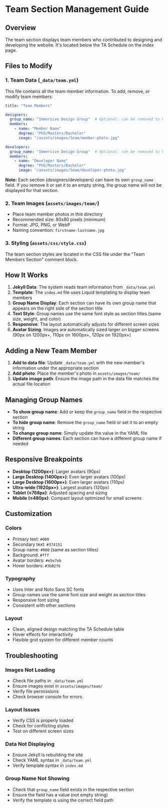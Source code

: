 # Team Section Management Guide

## Overview
The team section displays team members who contributed to designing and developing the website. It's located below the TA Schedule on the index page.

## Files to Modify

### 1. Team Data (`_data/team.yml`)
This file contains all the team member information. To add, remove, or modify team members:

```yaml
title: "Team Members"

designers:
  group_name: "Immersive Design Group"  # Optional: can be removed to hide group name
  members:
    - name: "Member Name"
      degree: "PhD/Masters/Bachelor"
      image: "/assets/images/team/member-photo.jpg"

developers:
  group_name: "Immersive Design Group"  # Optional: can be removed to hide group name
  members:
    - name: "Developer Name"
      degree: "PhD/Masters/Bachelor"
      image: "/assets/images/team/developer-photo.jpg"
```

**Note:** Each section (designers/developers) can have its own `group_name` field. If you remove it or set it to an empty string, the group name will not be displayed for that section.

### 2. Team Images (`assets/images/team/`)
- Place team member photos in this directory
- Recommended size: 80x80 pixels (minimum)
- Format: JPG, PNG, or WebP
- Naming convention: `firstname-lastname.jpg`

### 3. Styling (`assets/css/style.css`)
The team section styles are located in the CSS file under the "Team Members Section" comment block.

## How It Works

1. **Jekyll Data**: The system reads team information from `_data/team.yml`
2. **Template**: The `index.md` file uses Liquid templating to display team members
3. **Group Name Display**: Each section can have its own group name that appears on the right side of the section title
4. **Text Style**: Group names use the same font style as section titles (same size, weight, and color)
5. **Responsive**: The layout automatically adjusts for different screen sizes
6. **Avatar Sizing**: Images are automatically sized larger on bigger screens (90px on 1200px+, 110px on 1600px+, 120px on 1920px+)

## Adding a New Team Member

1. **Add to data file**: Update `_data/team.yml` with the new member's information under the appropriate section
2. **Add photo**: Place the member's photo in `assets/images/team/`
3. **Update image path**: Ensure the image path in the data file matches the actual file location

## Managing Group Names

- **To show group name**: Add or keep the `group_name` field in the respective section
- **To hide group name**: Remove the `group_name` field or set it to an empty string
- **To change group name**: Simply update the value in the YAML file
- **Different group names**: Each section can have a different group name if needed

## Responsive Breakpoints

- **Desktop (1200px+)**: Larger avatars (90px)
- **Large Desktop (1400px+)**: Even larger avatars (100px)
- **Large Desktop (1600px+)**: Even larger avatars (110px)
- **Ultra-wide (1920px+)**: Largest avatars (120px)
- **Tablet (≤768px)**: Adjusted spacing and sizing
- **Mobile (≤480px)**: Compact layout optimized for small screens

## Customization

### Colors
- Primary text: `#000`
- Secondary text: `#374151`
- Group name: `#000` (same as section titles)
- Background: `#fff`
- Avatar borders: `#e5e7eb`
- Hover borders: `#3b82f6`

### Typography
- Uses Inter and Noto Sans SC fonts
- Group names use the same font size and weight as section titles
- Responsive font sizing
- Consistent with other sections

### Layout
- Clean, aligned design matching the TA Schedule table
- Hover effects for interactivity
- Flexible grid system for different member counts

## Troubleshooting

### Images Not Loading
- Check file paths in `_data/team.yml`
- Ensure images exist in `assets/images/team/`
- Verify file permissions
- Check browser console for errors

### Layout Issues
- Verify CSS is properly loaded
- Check for conflicting styles
- Test on different screen sizes

### Data Not Displaying
- Ensure Jekyll is rebuilding the site
- Check YAML syntax in `_data/team.yml`
- Verify template syntax in `index.md`

### Group Name Not Showing
- Check that `group_name` field exists in the respective section
- Ensure the field has a value (not empty string)
- Verify the template is using the correct field path

